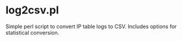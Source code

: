 # log2csv.pl
Simple perl script to convert IP table logs to CSV. Includes options for statistical conversion.
